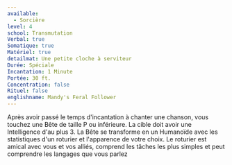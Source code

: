 ```yaml
---
available:
  - Sorcière
level: 4
school: Transmutation
Verbal: true
Somatique: true
Matériel: true
detailmat: Une petite cloche à serviteur
Durée: Spéciale
Incantation: 1 Minute
Portée: 30 ft.
Concentration: false
Rituel: false
englishname: Mandy's Feral Follower
---
```

Après avoir passé le temps d'incantation à chanter une chanson, vous touchez une Bête de taille P ou inférieure. La cible doit avoir une Intelligence d'au plus 3. La Bête se transforme en un Humanoïde avec les statistiques d'un roturier et l'apparence de votre choix. Le roturier est amical avec vous et vos alliés, comprend les tâches les plus simples et peut comprendre les langages que vous parlez
